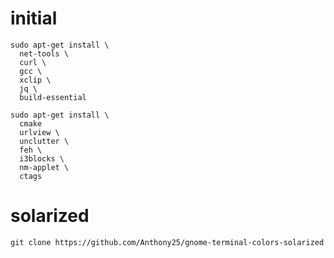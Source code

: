# initial

```
sudo apt-get install \
  net-tools \
  curl \
  gcc \
  xclip \
  jq \
  build-essential
```

```
sudo apt-get install \
  cmake
  urlview \
  unclutter \
  feh \
  i3blocks \
  nm-applet \
  ctags
```

# solarized

```
git clone https://github.com/Anthony25/gnome-terminal-colors-solarized
```
